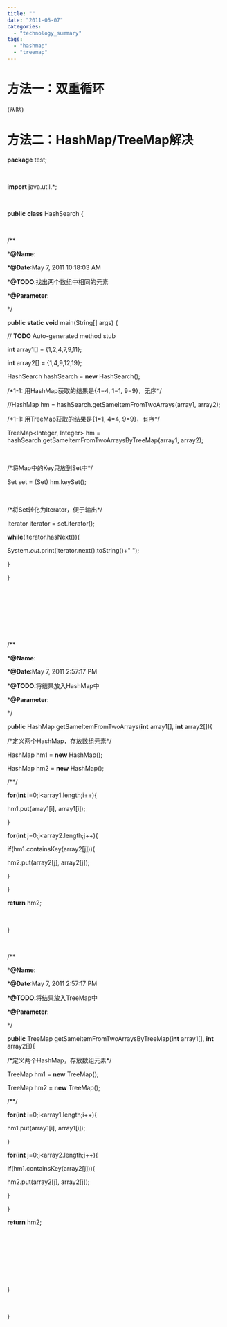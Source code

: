 ```yaml
---
title: ""
date: "2011-05-07"
categories: 
  - "technology_summary"
tags: 
  - "hashmap"
  - "treemap"
---
```


# 方法一：双重循环

(从略)

# 方法二：HashMap/TreeMap解决

**package** test;

 

**import** java.util.\*;

 

**public** **class** HashSearch {

 

/\*\*

\***@Name**:

\***@Date**:May 7, 2011 10:18:03 AM

\***@TODO**:找出两个数组中相同的元素

\***@Parameter**:

\*/

**public** **static** **void** main(String\[\] args) {

// **TODO** Auto-generated method stub

**int** array1\[\] = {1,2,4,7,9,11};

**int** array2\[\] = {1,4,9,12,19};

HashSearch hashSearch = **new** HashSearch();

/\*1-1: 用HashMap获取的结果是{4=4, 1=1, 9=9}，无序\*/

//HashMap hm = hashSearch.getSameItemFromTwoArrays(array1, array2);

/\*1-1: 用TreeMap获取的结果是{1=1, 4=4, 9=9}，有序\*/

TreeMap<Integer, Integer> hm = hashSearch.getSameItemFromTwoArraysByTreeMap(array1, array2);

 

/\*将Map中的Key只放到Set中\*/

Set<Integer> set = (Set<Integer>) hm.keySet();

 

/\*将Set转化为Iterator，便于输出\*/

Iterator iterator = set.iterator();

**while**(iterator.hasNext()){

System._out_.print(iterator.next().toString()+" ");

}

}

 

 

 

 

/\*\*

\***@Name**:

\***@Date**:May 7, 2011 2:57:17 PM

\***@TODO**:将结果放入HashMap中

\***@Parameter**:

\*/

**public** HashMap getSameItemFromTwoArrays(**int** array1\[\], **int** array2\[\]){

/\*定义两个HashMap，存放数组元素\*/

HashMap hm1 = **new** HashMap();

HashMap hm2 = **new** HashMap();

/\*\*/

**for**(**int** i=0;i<array1.length;i++){

hm1.put(array1\[i\], array1\[i\]);

}

**for**(**int** j=0;j<array2.length;j++){

**if**(hm1.containsKey(array2\[j\])){

hm2.put(array2\[j\], array2\[j\]);

}

}

**return** hm2;

 

}

 

/\*\*

\***@Name**:

\***@Date**:May 7, 2011 2:57:17 PM

\***@TODO**:将结果放入TreeMap中

\***@Parameter**:

\*/

**public** TreeMap getSameItemFromTwoArraysByTreeMap(**int** array1\[\], **int** array2\[\]){

/\*定义两个HashMap，存放数组元素\*/

TreeMap hm1 = **new** TreeMap();

TreeMap hm2 = **new** TreeMap();

/\*\*/

**for**(**int** i=0;i<array1.length;i++){

hm1.put(array1\[i\], array1\[i\]);

}

**for**(**int** j=0;j<array2.length;j++){

**if**(hm1.containsKey(array2\[j\])){

hm2.put(array2\[j\], array2\[j\]);

}

}

**return** hm2;

 

 

 

 

}

 

}

